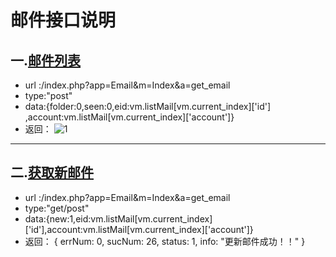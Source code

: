 # 邮件接口说明
一.[邮件列表]()
---
+ url :/index.php?app=Email&m=Index&a=get_email
+ type:"post"
+ data:{folder:0,seen:0,eid:vm.listMail[vm.current_index]['id'] ,account:vm.listMail[vm.current_index]['account']}
+ 返回：
![1](http://192.168.1.240/uploads/ranmufei/apps/47a463c624/1.jpg)

---
二.[获取新邮件]()
---
+ url :/index.php?app=Email&m=Index&a=get_email
+ type:"get/post"
+ data:{new:1,eid:vm.listMail[vm.current_index]['id'],account:vm.listMail[vm.current_index]['account']}
+ 返回：
    {
    errNum: 0,
    sucNum: 26,
    status: 1,
    info: "更新邮件成功！！"
    }
